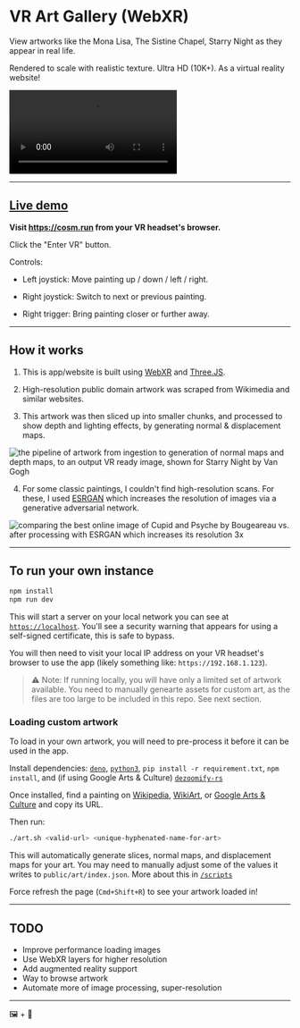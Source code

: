 # VR Art Gallery (WebXR)

View artworks like the Mona Lisa, The Sistine Chapel, Starry Night as they
appear in real life.

Rendered to scale with realistic texture. Ultra HD (10K+). As a virtual reality website!

<video src="https://user-images.githubusercontent.com/4052466/210516174-53ad4164-b135-49a8-a557-013375c00061.mp4" autoplay loop></video>

---

## [Live demo](https://cosm.run)

**Visit https://cosm.run from your VR headset's browser.**

Click the "Enter VR" button.

Controls:

- Left joystick: Move painting up / down / left / right.

- Right joystick: Switch to next or previous painting.

- Right trigger: Bring painting closer or further away.

---

## How it works

1. This is app/website is built using [WebXR](https://immersiveweb.dev/) and
   [Three.JS](https://threejs.org/).

2. High-resolution public domain artwork was scraped from Wikimedia and similar
   websites.

3. This artwork was then sliced up into smaller chunks, and processed to show
   depth and lighting effects, by generating normal & displacement maps.

![the pipeline of artwork from ingestion to generation of normal maps and depth maps, to an output VR ready image, shown for Starry Night by Van Gogh](https://user-images.githubusercontent.com/4052466/210637353-8a423bb3-1357-4d77-a127-6c56608238a3.jpg)

4. For some classic paintings, I couldn't find high-resolution scans. For these,
   I used [ESRGAN](https://github.com/xinntao/Real-ESRGAN) which increases the
   resolution of images via a generative adversarial network.

![comparing the best online image of Cupid and Psyche by Bougeareau vs. after processing with ESRGAN which increases its resolution 3x](https://user-images.githubusercontent.com/4052466/210637132-5aa42e18-3dca-4b53-a2c9-e35d4ca4bfa5.jpg)

---

## To run your own instance

```sh
npm install
npm run dev
```

This will start a server on your local network you can see at
[`https://localhost`](https://localhost). You'll see a security warning that appears for using a self-signed certificate, this is safe to bypass.

You will then need to visit your local IP address on your VR headset's browser
to use the app (likely something like: `https://192.168.1.123`).

> ⚠️ Note: If running locally, you will have only a limited set of artwork available. You need to manually genearte assets for custom art, as the files are too large to be included in this repo. See next section.

### Loading custom artwork

To load in your own artwork, you will need to pre-process it before it can be
used in the app.

Install dependencies:
[`deno`](https://deno.land/manual@v1.29.1/getting_started/installation),
[`python3`](https://www.python.org/downloads/),
`pip install -r requirement.txt`, `npm install`, and (if using Google Arts &
Culture) [`dezoomify-rs`](https://github.com/lovasoa/dezoomify-rs)

Once installed, find a painting on [Wikipedia](https://wikipedia.org),
[WikiArt](https://wikiart.org), or
[Google Arts & Culture](https://artsandculture.google.com/) and copy its URL.

Then run:

```sh
./art.sh <valid-url> <unique-hyphenated-name-for-art>
```

This will automatically generate slices, normal maps, and displacement maps for
your art. You may need to manually adjust some of the values it writes to
`public/art/index.json`. More about this in [`/scripts`](/scripts/README)

Force refresh the page (`Cmd+Shift+R`) to see your artwork loaded in!

---

## TODO

- Improve performance loading images
- Use WebXR layers for higher resolution
- Add augmented reality support
- Way to browse artwork
- Automate more of image processing, super-resolution

---

🖼️ + 🥽
